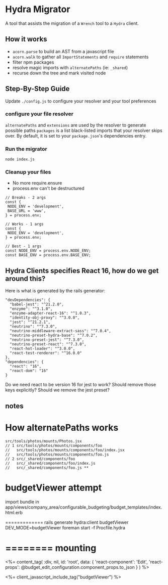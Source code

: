 # Hydra Migrator

A tool that assists the migration of a `Wrench` tool to a `Hydra` client.

## How it works
- `acorn.parse` to build an AST from a javascript file
- `acorn.walk` to gather all `ImportStatements` and `require` statements
- filter npm packages
- resolve magic imports with `alternatePaths` (ie: `_shared`)
- recurse down the tree and mark visited node

## Step-By-Step Guide
Update `./config.js` to configure your resolver and your tool preferences

### configure your file resolver
`alternatePaths` and `extensions` are used by the resolver to generate possible paths
`packages` is a list black-listed imports that your resolver skips over.
By default, it is set to your `package.json`'s dependencies entry.

### Run the migrator

```
node index.js
```
### Cleanup your files
 - No more require.ensure
 - process.env can't be destructured
 ```
// Breaks - 2 args
const {
  NODE_ENV = 'development',
  BASE_URL = 'www',
} = process.env;

// Works - 1 args
const {
  NODE_ENV = 'development',
} = process.env;

// Best - 1 args
const NODE_ENV = process.env.NODE_ENV;
const BASE_ENV = process.env.BASE_ENV;
```

## Hydra Clients specifies React 16, how do we get around this?
Here is what is generated by the rails generator:
```
"devDependencies": {
  "babel-jest": "^21.2.0",
  "enzyme": "^3.1.0",
  "enzyme-adapter-react-16": "^1.0.3",
  "identity-obj-proxy": "^3.0.0",
  "jest": "^21.2.1",
  "neutrino": "^7.3.0",
  "neutrino-middleware-extract-sass": "^7.0.4",
  "neutrino-preset-hydra-base": "^7.0.2",
  "neutrino-preset-jest": "^7.3.0",
  "neutrino-preset-react": "^7.3.0",
  "react-hot-loader": "^3.0.0",
  "react-test-renderer": "^16.0.0"
},
"dependencies": {
  "react": "16",
  "react-dom": "16"
}
```

Do we need react to be version 16 for jest to work?
Should remove those keys explicitly?
Should we remove the jest preset?

## notes
# How alternatePaths works


<!-- file: src/tools/photos/mounts/Photos.jsx
import: 'components/foo'

searchPaths = alternatePaths.concat(currentDirectory) -->


```
src/tools/photos/mounts/Photos.jsx
// 1 src/tools/photos/mounts/components/foo
//   src/tools/photos/mounts/components/foo/index.jsx
//   src/tools/photos/mounts/components/foo.js
// 2 src/_shared/components/foo
//   src/_shared/components/foo/index.js
//   src/_shared/components/foo.js **

```


budgetViewer attempt
==

import bundle in app/views/company_area/configurable_budgeting/budget_templates/index.html.erb




=============
rails generate hydra:client budgetViewer
DEV_MODE=budgetViewer foreman start -f Procfile.hydra

========
mounting
========
<!-- NEW  -->
  <%= content_tag(
    :div,
    nil,
    id: 'root',
    data: {
      'react-component': 'Edit',
      'react-props': @budget_edit_configuration.component_props.to_json
    }
  )
  %>

  <%= client_javascript_include_tag("budgetViewer") %>
